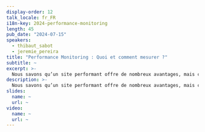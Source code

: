 ```yaml
---
display-order: 12
talk_locale: fr_FR
i18n-key: 2024-performance-monitoring
length: 45
pub_date: "2024-07-15"
speakers:
  - thibaut_sabot 
  - jeremie_pereira
title: "Performance Monitoring : Quoi et comment mesurer ?"
subtitle: ~
excerpt: >-
  Nous savons qu’un site performant offre de nombreux avantages, mais comment pouvons-nous savoir qu’il l’est ? Nous aborderons les indicateurs de performance à mesurer, comment le faire et qu’est-ce que cela représente concrètement. Grâce à notre expérience sur leboncoin, nous sommes armés pour s’assurer que notre site reste toujours au top !
description: >-
  Nous savons qu’un site performant offre de nombreux avantages, mais comment pouvons-nous savoir qu’il l’est ? Nous aborderons les indicateurs de performance à mesurer, comment le faire et qu’est-ce que cela représente concrètement. Grâce à notre expérience sur leboncoin, nous sommes armés pour s’assurer que notre site reste toujours au top !
slides:
  name: ~
  url: ~
video:
  name: ~
  url: ~
---
```

